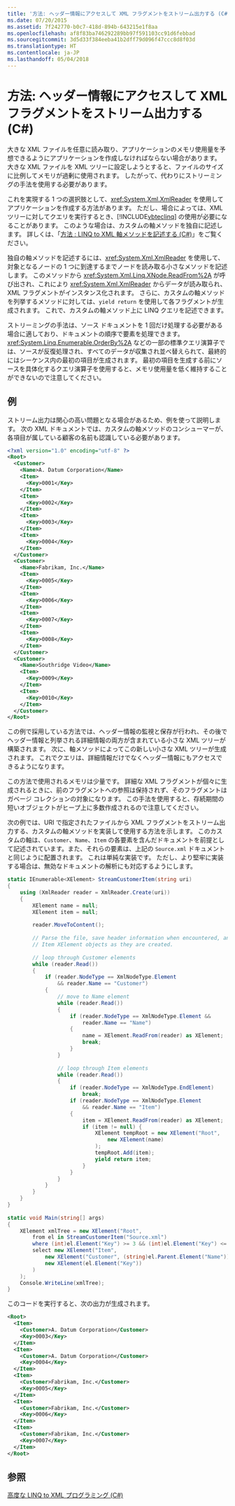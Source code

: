 ```yaml
---
title: '方法: ヘッダー情報にアクセスして XML フラグメントをストリーム出力する (C#)'
ms.date: 07/20/2015
ms.assetid: 7f242770-b0c7-418d-894b-643215e1f8aa
ms.openlocfilehash: af8f83ba746292289bb97f591103cc91d6febbad
ms.sourcegitcommit: 3d5d33f384eeba41b2dff79d096f47ccc8d8f03d
ms.translationtype: HT
ms.contentlocale: ja-JP
ms.lasthandoff: 05/04/2018
---
```

# <a name="how-to-stream-xml-fragments-with-access-to-header-information-c"></a>方法: ヘッダー情報にアクセスして XML フラグメントをストリーム出力する (C#)
大きな XML ファイルを任意に読み取り、アプリケーションのメモリ使用量を予想できるようにアプリケーションを作成しなければならない場合があります。 大きな XML ファイルを XML ツリーに設定しようとすると、ファイルのサイズに比例してメモリが過剰に使用されます。 したがって、代わりにストリーミングの手法を使用する必要があります。  
  
 これを実現する 1 つの選択肢として、<xref:System.Xml.XmlReader> を使用してアプリケーションを作成する方法があります。 ただし、場合によっては、XML ツリーに対してクエリを実行するとき、[!INCLUDE[vbteclinq](~/includes/vbteclinq-md.md)] の使用が必要になることがあります。 このような場合は、カスタムの軸メソッドを独自に記述します。 詳しくは、「[方法 : LINQ to XML 軸メソッドを記述する (C#)](../../../../csharp/programming-guide/concepts/linq/how-to-write-a-linq-to-xml-axis-method.md)」をご覧ください。  
  
 独自の軸メソッドを記述するには、<xref:System.Xml.XmlReader> を使用して、対象となるノードの 1 つに到達するまでノードを読み取る小さなメソッドを記述します。 このメソッドから <xref:System.Xml.Linq.XNode.ReadFrom%2A> が呼び出され、これにより <xref:System.Xml.XmlReader> からデータが読み取られ、XML フラグメントがインスタンス化されます。 さらに、カスタムの軸メソッドを列挙するメソッドに対しては、`yield return` を使用して各フラグメントが生成されます。 これで、カスタムの軸メソッド上に LINQ クエリを記述できます。  
  
 ストリーミングの手法は、ソース ドキュメントを 1 回だけ処理する必要がある場合に適しており、ドキュメントの順序で要素を処理できます。 <xref:System.Linq.Enumerable.OrderBy%2A> などの一部の標準クエリ演算子では、ソースが反復処理され、すべてのデータが収集され並べ替えられて、最終的にはシーケンス内の最初の項目が生成されます。 最初の項目を生成する前にソースを具体化するクエリ演算子を使用すると、メモリ使用量を低く維持することができないので注意してください。  
  
## <a name="example"></a>例  
 ストリーム出力は関心の高い問題となる場合があるため、例を使って説明します。 次の XML ドキュメントでは、カスタムの軸メソッドのコンシューマーが、各項目が属している顧客の名前も認識している必要があります。  
  
```xml  
<?xml version="1.0" encoding="utf-8" ?>  
<Root>  
  <Customer>  
    <Name>A. Datum Corporation</Name>  
    <Item>  
      <Key>0001</Key>  
    </Item>  
    <Item>  
      <Key>0002</Key>  
    </Item>  
    <Item>  
      <Key>0003</Key>  
    </Item>  
    <Item>  
      <Key>0004</Key>  
    </Item>  
  </Customer>  
  <Customer>  
    <Name>Fabrikam, Inc.</Name>  
    <Item>  
      <Key>0005</Key>  
    </Item>  
    <Item>  
      <Key>0006</Key>  
    </Item>  
    <Item>  
      <Key>0007</Key>  
    </Item>  
    <Item>  
      <Key>0008</Key>  
    </Item>  
  </Customer>  
  <Customer>  
    <Name>Southridge Video</Name>  
    <Item>  
      <Key>0009</Key>  
    </Item>  
    <Item>  
      <Key>0010</Key>  
    </Item>  
  </Customer>  
</Root>  
```  
  
 この例で採用している方法では、ヘッダー情報の監視と保存が行われ、その後でヘッダー情報と列挙される詳細情報の両方が含まれている小さな XML ツリーが構築されます。 次に、軸メソッドによってこの新しい小さな XML ツリーが生成されます。 これでクエリは、詳細情報だけでなくヘッダー情報にもアクセスできるようになります。  
  
 この方法で使用されるメモリは少量です。 詳細な XML フラグメントが個々に生成されるときに、前のフラグメントへの参照は保持されず、そのフラグメントはガベージ コレクションの対象になります。 この手法を使用すると、存続期間の短いオブジェクトがヒープ上に多数作成されるので注意してください。  
  
 次の例では、URI で指定されたファイルから XML フラグメントをストリーム出力する、カスタムの軸メソッドを実装して使用する方法を示します。 このカスタムの軸は、`Customer`、`Name`、`Item` の各要素を含んだドキュメントを前提として記述されています。また、それらの要素は、上記の `Source.xml` ドキュメントと同じように配置されます。 これは単純な実装です。 ただし、より堅牢に実装する場合は、無効なドキュメントの解析にも対応するようにします。  
  
```csharp  
static IEnumerable<XElement> StreamCustomerItem(string uri)  
{  
    using (XmlReader reader = XmlReader.Create(uri))  
    {  
        XElement name = null;  
        XElement item = null;  
  
        reader.MoveToContent();  
  
        // Parse the file, save header information when encountered, and yield the  
        // Item XElement objects as they are created.  
  
        // loop through Customer elements  
        while (reader.Read())  
        {  
            if (reader.NodeType == XmlNodeType.Element  
                && reader.Name == "Customer")  
            {  
                // move to Name element  
                while (reader.Read())  
                {  
                    if (reader.NodeType == XmlNodeType.Element &&  
                        reader.Name == "Name")  
                    {  
                        name = XElement.ReadFrom(reader) as XElement;  
                        break;  
                    }  
                }  
  
                // loop through Item elements  
                while (reader.Read())  
                {  
                    if (reader.NodeType == XmlNodeType.EndElement)  
                        break;  
                    if (reader.NodeType == XmlNodeType.Element  
                        && reader.Name == "Item")  
                    {  
                        item = XElement.ReadFrom(reader) as XElement;  
                        if (item != null) {  
                            XElement tempRoot = new XElement("Root",  
                                new XElement(name)  
                            );  
                            tempRoot.Add(item);  
                            yield return item;  
                        }  
                    }  
                }  
            }  
        }  
    }  
}  
  
static void Main(string[] args)  
{  
    XElement xmlTree = new XElement("Root",  
        from el in StreamCustomerItem("Source.xml")  
        where (int)el.Element("Key") >= 3 && (int)el.Element("Key") <= 7  
        select new XElement("Item",  
            new XElement("Customer", (string)el.Parent.Element("Name")),  
            new XElement(el.Element("Key"))  
        )  
    );  
    Console.WriteLine(xmlTree);  
}  
```  
  
 このコードを実行すると、次の出力が生成されます。  
  
```xml  
<Root>  
  <Item>  
    <Customer>A. Datum Corporation</Customer>  
    <Key>0003</Key>  
  </Item>  
  <Item>  
    <Customer>A. Datum Corporation</Customer>  
    <Key>0004</Key>  
  </Item>  
  <Item>  
    <Customer>Fabrikam, Inc.</Customer>  
    <Key>0005</Key>  
  </Item>  
  <Item>  
    <Customer>Fabrikam, Inc.</Customer>  
    <Key>0006</Key>  
  </Item>  
  <Item>  
    <Customer>Fabrikam, Inc.</Customer>  
    <Key>0007</Key>  
  </Item>  
</Root>  
```  
  
## <a name="see-also"></a>参照  
 [高度な LINQ to XML プログラミング (C#)](../../../../csharp/programming-guide/concepts/linq/advanced-linq-to-xml-programming.md)
